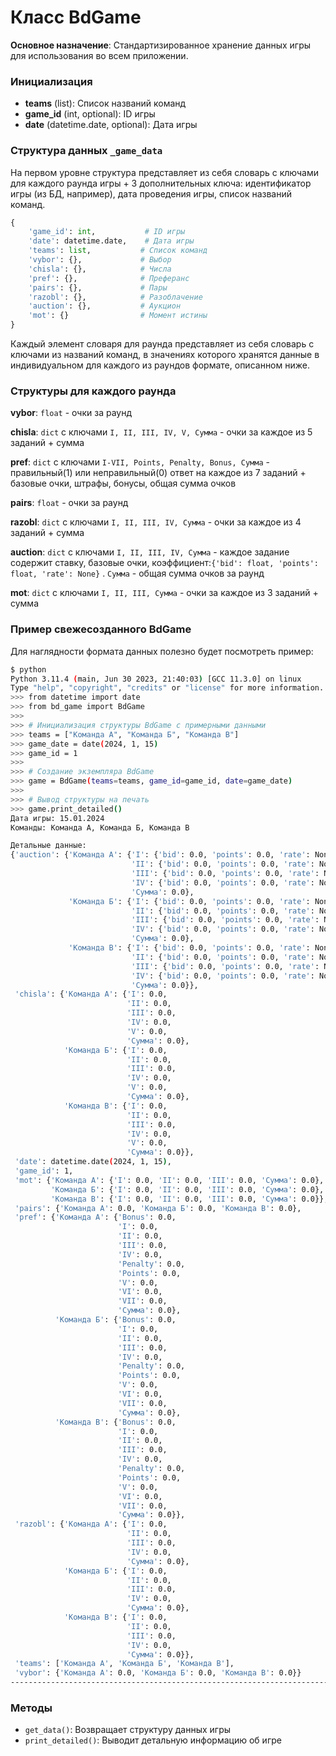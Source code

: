 # Класс BdGame

**Основное назначение**: Стандартизированное хранение данных игры для использования во всем приложении.

### Инициализация
- **teams** (list): Список названий команд
- **game_id** (int, optional): ID игры
- **date** (datetime.date, optional): Дата игры

### Структура данных `_game_data`

На первом уровне структура представляет из себя словарь с ключами для каждого раунда игры + 3 дополнительных ключа: идентификатор игры (из БД, например), дата проведения игры, список названий команд.

```python
{
    'game_id': int,           # ID игры
    'date': datetime.date,    # Дата игры
    'teams': list,           # Список команд
    'vybor': {},             # Выбор
    'chisla': {},            # Числа
    'pref': {},              # Преферанс
    'pairs': {},             # Пары
    'razobl': {},            # Разоблачение
    'auction': {},           # Аукцион
    'mot': {}                # Момент истины
}
```

Каждый элемент словаря для раунда представляет из себя словарь с ключами из названий команд, в значениях которого хранятся данные в индивидуальном для каждого из раундов формате, описанном ниже.

### Структуры для каждого раунда

**vybor**: `float` - очки за раунд

**chisla**: `dict` с ключами `I, II, III, IV, V, Сумма` - очки за каждое из 5 заданий + сумма

**pref**: `dict` с ключами `I-VII, Points, Penalty, Bonus, Сумма` - правильный(1) или неправильный(0) ответ на каждое из 7 заданий + базовые очки, штрафы, бонусы, общая сумма очков

**pairs**: `float` - очки за раунд

**razobl**: `dict` с ключами `I, II, III, IV, Сумма` - очки за каждое из 4 заданий + сумма

**auction**: `dict` с ключами `I, II, III, IV, Сумма` - каждое задание содержит  ставку, базовые очки, коэффициент:`{'bid': float, 'points': float, 'rate': None}` . `Сумма` - общая сумма очков за раунд

**mot**: `dict` с ключами `I, II, III, Сумма` - очки за каждое из 3 заданий + сумма

### Пример свежесозданного BdGame

Для наглядности формата данных полезно будет посмотреть пример:

```bash
$ python
Python 3.11.4 (main, Jun 30 2023, 21:40:03) [GCC 11.3.0] on linux
Type "help", "copyright", "credits" or "license" for more information.
>>> from datetime import date
>>> from bd_game import BdGame
>>> 
>>> # Инициализация структуры BdGame с примерными данными
>>> teams = ["Команда А", "Команда Б", "Команда В"]
>>> game_date = date(2024, 1, 15)
>>> game_id = 1
>>> 
>>> # Создание экземпляра BdGame
>>> game = BdGame(teams=teams, game_id=game_id, date=game_date)
>>> 
>>> # Вывод структуры на печать
>>> game.print_detailed()
Дата игры: 15.01.2024
Команды: Команда А, Команда Б, Команда В

Детальные данные:
{'auction': {'Команда А': {'I': {'bid': 0.0, 'points': 0.0, 'rate': None},
                           'II': {'bid': 0.0, 'points': 0.0, 'rate': None},
                           'III': {'bid': 0.0, 'points': 0.0, 'rate': None},
                           'IV': {'bid': 0.0, 'points': 0.0, 'rate': None},
                           'Сумма': 0.0},
             'Команда Б': {'I': {'bid': 0.0, 'points': 0.0, 'rate': None},
                           'II': {'bid': 0.0, 'points': 0.0, 'rate': None},
                           'III': {'bid': 0.0, 'points': 0.0, 'rate': None},
                           'IV': {'bid': 0.0, 'points': 0.0, 'rate': None},
                           'Сумма': 0.0},
             'Команда В': {'I': {'bid': 0.0, 'points': 0.0, 'rate': None},
                           'II': {'bid': 0.0, 'points': 0.0, 'rate': None},
                           'III': {'bid': 0.0, 'points': 0.0, 'rate': None},
                           'IV': {'bid': 0.0, 'points': 0.0, 'rate': None},
                           'Сумма': 0.0}},
 'chisla': {'Команда А': {'I': 0.0,
                          'II': 0.0,
                          'III': 0.0,
                          'IV': 0.0,
                          'V': 0.0,
                          'Сумма': 0.0},
            'Команда Б': {'I': 0.0,
                          'II': 0.0,
                          'III': 0.0,
                          'IV': 0.0,
                          'V': 0.0,
                          'Сумма': 0.0},
            'Команда В': {'I': 0.0,
                          'II': 0.0,
                          'III': 0.0,
                          'IV': 0.0,
                          'V': 0.0,
                          'Сумма': 0.0}},
 'date': datetime.date(2024, 1, 15),
 'game_id': 1,
 'mot': {'Команда А': {'I': 0.0, 'II': 0.0, 'III': 0.0, 'Сумма': 0.0},
         'Команда Б': {'I': 0.0, 'II': 0.0, 'III': 0.0, 'Сумма': 0.0},
         'Команда В': {'I': 0.0, 'II': 0.0, 'III': 0.0, 'Сумма': 0.0}},
 'pairs': {'Команда А': 0.0, 'Команда Б': 0.0, 'Команда В': 0.0},
 'pref': {'Команда А': {'Bonus': 0.0,
                        'I': 0.0,
                        'II': 0.0,
                        'III': 0.0,
                        'IV': 0.0,
                        'Penalty': 0.0,
                        'Points': 0.0,
                        'V': 0.0,
                        'VI': 0.0,
                        'VII': 0.0,
                        'Сумма': 0.0},
          'Команда Б': {'Bonus': 0.0,
                        'I': 0.0,
                        'II': 0.0,
                        'III': 0.0,
                        'IV': 0.0,
                        'Penalty': 0.0,
                        'Points': 0.0,
                        'V': 0.0,
                        'VI': 0.0,
                        'VII': 0.0,
                        'Сумма': 0.0},
          'Команда В': {'Bonus': 0.0,
                        'I': 0.0,
                        'II': 0.0,
                        'III': 0.0,
                        'IV': 0.0,
                        'Penalty': 0.0,
                        'Points': 0.0,
                        'V': 0.0,
                        'VI': 0.0,
                        'VII': 0.0,
                        'Сумма': 0.0}},
 'razobl': {'Команда А': {'I': 0.0,
                          'II': 0.0,
                          'III': 0.0,
                          'IV': 0.0,
                          'Сумма': 0.0},
            'Команда Б': {'I': 0.0,
                          'II': 0.0,
                          'III': 0.0,
                          'IV': 0.0,
                          'Сумма': 0.0},
            'Команда В': {'I': 0.0,
                          'II': 0.0,
                          'III': 0.0,
                          'IV': 0.0,
                          'Сумма': 0.0}},
 'teams': ['Команда А', 'Команда Б', 'Команда В'],
 'vybor': {'Команда А': 0.0, 'Команда Б': 0.0, 'Команда В': 0.0}}
--------------------------------------------------------------------------------

```



### Методы
- `get_data()`: Возвращает структуру данных игры
- `print_detailed()`: Выводит детальную информацию об игре